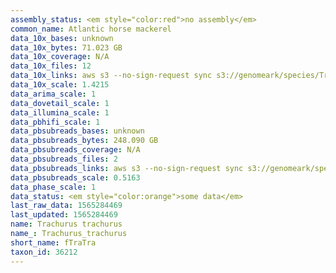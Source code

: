 ```yaml
---
assembly_status: <em style="color:red">no assembly</em>
common_name: Atlantic horse mackerel
data_10x_bases: unknown
data_10x_bytes: 71.023 GB
data_10x_coverage: N/A
data_10x_files: 12
data_10x_links: aws s3 --no-sign-request sync s3://genomeark/species/Trachurus_trachurus/fTraTra1/genomic_data/10x/ .<br>
data_10x_scale: 1.4215
data_arima_scale: 1
data_dovetail_scale: 1
data_illumina_scale: 1
data_pbhifi_scale: 1
data_pbsubreads_bases: unknown
data_pbsubreads_bytes: 248.090 GB
data_pbsubreads_coverage: N/A
data_pbsubreads_files: 2
data_pbsubreads_links: aws s3 --no-sign-request sync s3://genomeark/species/Trachurus_trachurus/fTraTra1/genomic_data/pacbio/ . --exclude "*scraps.bam* --exclude "*ccs.bam*"<br>
data_pbsubreads_scale: 0.5163
data_phase_scale: 1
data_status: <em style="color:orange">some data</em>
last_raw_data: 1565284469
last_updated: 1565284469
name: Trachurus trachurus
name_: Trachurus_trachurus
short_name: fTraTra
taxon_id: 36212
---
```

